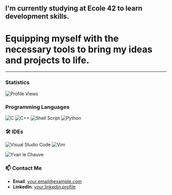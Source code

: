 ## I'm currently studying at Ecole 42 to learn development skills. 
# Equipping myself with the necessary tools to bring my ideas and projects to life.
---
### Statistics

![Profile Views](https://komarev.com/ghpvc/?username=your_username&color=blue)

### Programming Languages

![C](https://img.shields.io/badge/C-A8B9CC?style=for-the-badge&logo=c&logoColor=white)
![C++](https://img.shields.io/badge/C++-00599C?style=for-the-badge&logo=cplusplus&logoColor=white)
![Shell Script](https://img.shields.io/badge/Shell_Script-4EAA25?style=for-the-badge&logo=gnu-bash&logoColor=white)
![Python](https://img.shields.io/badge/Python-3776AB?style=for-the-badge&logo=python&logoColor=white)

### 🛠️ IDEs

![Visual Studio Code](https://img.shields.io/badge/Visual_Studio_Code-0078D4?style=for-the-badge&logo=visual-studio-code&logoColor=white)
![Vim](https://img.shields.io/badge/Vim-019733?style=for-the-badge&logo=vim&logoColor=white)

![Yvan le Chauve](https://path/to/your/image.jpg)

### 📫 Contact Me

- **Email**: [your.email@example.com](mailto:nedulkapi@gmail.com)
- **LinkedIn**: [your.linkedin.profile](https://linkedin.com/in/your.linkedin.profile)


